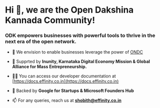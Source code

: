 <h1>Hi 👋, we are the Open Dakshina Kannada Community!</h1>
<h3>ODK empowers businesses with powerful tools to thrive in the next era of the open network.</h3>

- 🔭 We envision to enable businesses leverage the power of [ONDC](https://ondc.org)

- 🌱 Supprted by **Inunity, Karnataka Digital Economy Mission & Global Alliance for Mass Entrepreneurship.**

- 👨‍💻 You can access our developer documentation at [https://docs.effinity.co.in](https://docs.effinity.co.in)

- 💬 Backed by **Google for Startups & Microsoft Founders Hub**

- 📫 For any queries, reach us at **shobith@effinity.co.in**
